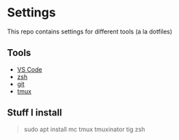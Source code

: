 # Settings

This repo contains settings for different tools (a la dotfiles)

## Tools
* [VS Code](https://code.visualstudio.com/)
* [zsh](http://zsh.sourceforge.net/)
* [git](https://www.git-scm.com/)
* [tmux](https://github.com/tmux/tmux/wiki)

## Stuff I install

> sudo apt install mc tmux tmuxinator tig zsh
